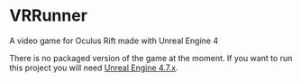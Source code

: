 # VRRunner
A video game for Oculus Rift made with Unreal Engine 4

There is no packaged version of the game at the moment. If you want to run this project you will need [Unreal Engine 4.7.x](https://www.unrealengine.com/).
